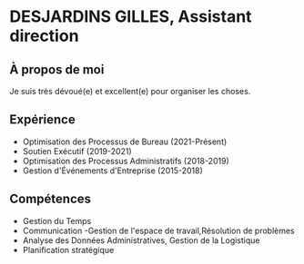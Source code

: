 # DESJARDINS GILLES, Assistant direction

## À propos de moi
Je suis très dévoué(e) et excellent(e) pour organiser les choses.

## Expérience

- Optimisation des Processus de Bureau (2021-Présent)
- Soutien Exécutif (2019-2021)
- Optimisation des Processus Administratifs (2018-2019)
- Gestion d'Événements d'Entreprise (2015-2018)

## Compétences

- Gestion du Temps
- Communication
-Gestion de l'espace de travail,Résolution de problèmes
- Analyse des Données Administratives,  Gestion de la Logistique
- Planification stratégique

